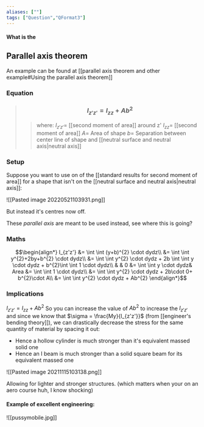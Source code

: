```yaml
---
aliases: [""]
tags: ["Question","QFormat3"]
---
```


#### What is the
## Parallel axis theorem
An example can be found at [[parallel axis theorem and other example#Using the parallel axis theorem]]
### Equation

> ### $$ I_{z'z'} = I_{zz} + Ab^{2} $$ 
>> where:
>> $I_{z'z'}=$ [[second moment of area]] around z'
>> $I_{zz}=$ [[second moment of area]]
>> $A=$ Area of shape
>> $b=$ Separation between center line of shape and [[neutral surface and neutral axis|neutral axis]]

### Setup
Suppose you want to use on of the [[standard results for second moment of area]] for a shape that isn't on the [[neutral surface and neutral axis|neutral axis]]:

![[Pasted image 20220521103931.png]]

But instead it's centres now off.

These *parallel axis* are meant to be used instead, see where this is going?

### Maths
$$\begin{align*}
   I_{z'z'} &= \int \int (y+b)^{2} \cdot dydz\\
&= \int \int   y^{2}+2by+b^{2}   \cdot dydz\\
&= \int \int   y^{2}   \cdot dydz + 2b \int \int  y  \cdot dydz + b^{2}\int \int 1 \cdot dydz\\
& & 0 &= \int \int  y  \cdot dydz& Area &= \int \int 1 \cdot dydz\\
&= \int \int   y^{2}   \cdot dydz + 2b\cdot 0+ b^{2}\cdot A\\
&= \int \int   y^{2}   \cdot dydz + Ab^{2}
\end{align*}$$

### Implications
$I_{z'z'} = I_{zz} + Ab^{2}$ So you can increase the value of $Ab^{2}$ to increase the $I_{z'z'}$ and since we know that $\sigma = \frac{My}{I_{z'z'}}$ (from [[engineer's bending theory]]), we can drastically decrease the stress for the same quantity of material by spacing it out:

- Hence a hollow cylinder is much stronger than it's equivalent massed solid one
- Hence an I beam is much stronger than a solid square beam for its equivalent massed one

![[Pasted image 20211115103138.png]]

Allowing for lighter and stronger structures. (which matters when your on an aero course huh, I know shocking)

#### Example of excellent engineering:
![[pussymobile.jpg]]